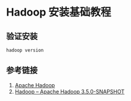 # Hadoop 安装基础教程



## 验证安装

```bash
hadoop version
```


## 参考链接
1. [Apache Hadoop](https://hadoop.apache.org/)
2. [Hadoop – Apache Hadoop 3.5.0-SNAPSHOT](https://apache.github.io/hadoop/)